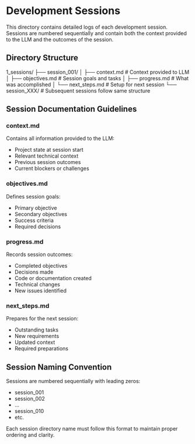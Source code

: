 # Development Sessions

This directory contains detailed logs of each development session. Sessions are numbered sequentially and contain both the context provided to the LLM and the outcomes of the session.

## Directory Structure

1_sessions/
├── session_001/
│ ├── context.md # Context provided to LLM
│ ├── objectives.md # Session goals and tasks
│ ├── progress.md # What was accomplished
│ └── next_steps.md # Setup for next session
└── session_XXX/ # Subsequent sessions follow same structure

## Session Documentation Guidelines

### context.md

Contains all information provided to the LLM:

- Project state at session start
- Relevant technical context
- Previous session outcomes
- Current blockers or challenges

### objectives.md

Defines session goals:

- Primary objective
- Secondary objectives
- Success criteria
- Required decisions

### progress.md

Records session outcomes:

- Completed objectives
- Decisions made
- Code or documentation created
- Technical changes
- New issues identified

### next_steps.md

Prepares for the next session:

- Outstanding tasks
- New requirements
- Updated context
- Required preparations

## Session Naming Convention

Sessions are numbered sequentially with leading zeros:

- session_001
- session_002
- ...
- session_010
- etc.

Each session directory name must follow this format to maintain proper ordering and clarity.
